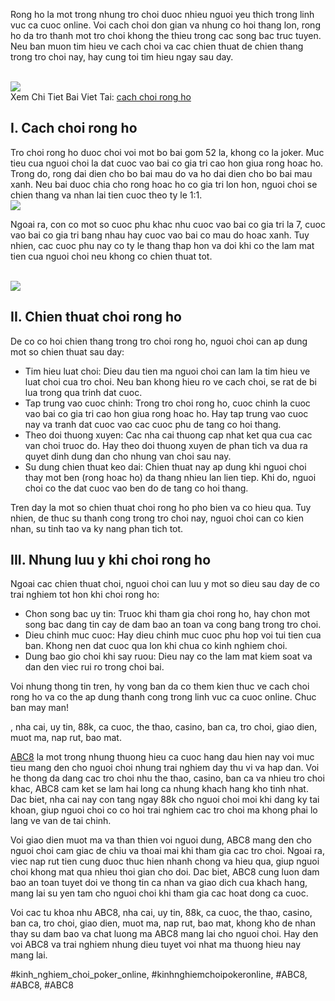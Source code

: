 <p>Rong ho la mot trong nhung tro choi duoc nhieu nguoi yeu thich trong linh vuc ca cuoc online. Voi cach choi don gian va nhung co hoi thang lon, rong ho da tro thanh mot tro choi khong the thieu trong cac song bac truc tuyen. Neu ban muon tim hieu ve cach choi va cac chien thuat de chien thang trong tro choi nay, hay cung toi tim hieu ngay sau day.</p><br><img src="https://abc81.net/wp-content/uploads/2025/04/Cach-choi-Rong-Ho-don-gian-de-hieu-nhat.png"></br>
Xem Chi Tiet Bai Viet Tai: <a href="https://abc81.net/cach-choi-rong-ho/">cach choi rong ho</a><h2>I. Cach choi rong ho</h2><p>Tro choi rong ho duoc choi voi mot bo bai gom 52 la, khong co la joker. Muc tieu cua nguoi choi la dat cuoc vao bai co gia tri cao hon giua rong hoac ho. Trong do, rong dai dien cho bo bai mau do va ho dai dien cho bo bai mau xanh. Neu bai duoc chia cho rong hoac ho co gia tri lon hon, nguoi choi se chien thang va nhan lai tien cuoc theo ty le 1:1.<br><img src="https://abc81.net/wp-content/uploads/2025/04/Cac-loai-cuoc-trong-Rong-Ho-pho-bien-nhat.png"></br><p>Ngoai ra, con co mot so cuoc phu khac nhu cuoc vao bai co gia tri la 7, cuoc vao bai co gia tri bang nhau hay cuoc vao bai co mau do hoac xanh. Tuy nhien, cac cuoc phu nay co ty le thang thap hon va doi khi co the lam mat tien cua nguoi choi neu khong co chien thuat tot.</p><br><img src="https://abc81.net/wp-content/uploads/2025/04/Cach-choi-Rong-Ho-don-gian-de-hieu-nhat.png"></br><h2>II. Chien thuat choi rong ho</h2><p>De co co hoi chien thang trong tro choi rong ho, nguoi choi can ap dung mot so chien thuat sau day:<ul>
<li><span class="highlight">Tim hieu luat choi:</span> Dieu dau tien ma nguoi choi can lam la tim hieu ve luat choi cua tro choi. Neu ban khong hieu ro ve cach choi, se rat de bi lua trong qua trinh dat cuoc.</li>
<li><span class="highlight">Tap trung vao cuoc chinh:</span> Trong tro choi rong ho, cuoc chinh la cuoc vao bai co gia tri cao hon giua rong hoac ho. Hay tap trung vao cuoc nay va tranh dat cuoc vao cac cuoc phu de tang co hoi thang.</li>
<li><span class="highlight">Theo doi thuong xuyen:</span> Cac nha cai thuong cap nhat ket qua cua cac van choi truoc do. Hay theo doi thuong xuyen de phan tich va dua ra quyet dinh dung dan cho nhung van choi sau nay.</li>
<li><span class="highlight">Su dung chien thuat keo dai:</span> Chien thuat nay ap dung khi nguoi choi thay mot ben (rong hoac ho) da thang nhieu lan lien tiep. Khi do, nguoi choi co the dat cuoc vao ben do de tang co hoi thang.</li>
</ul><p>Tren day la mot so chien thuat choi rong ho pho bien va co hieu qua. Tuy nhien, de thuc su thanh cong trong tro choi nay, nguoi choi can co kien nhan, su tinh tao va ky nang phan tich tot.</p><h2>III. Nhung luu y khi choi rong ho</h2><p>Ngoai cac chien thuat choi, nguoi choi can luu y mot so dieu sau day de co trai nghiem tot hon khi choi rong ho:<ul>
<li>Chon song bac uy tin: Truoc khi tham gia choi rong ho, hay chon mot song bac dang tin cay de dam bao an toan va cong bang trong tro choi.</li>
<li>Dieu chinh muc cuoc: Hay dieu chinh muc cuoc phu hop voi tui tien cua ban. Khong nen dat cuoc qua lon khi chua co kinh nghiem choi.</li>
<li>Dung bao gio choi khi say ruou: Dieu nay co the lam mat kiem soat va dan den viec rui ro trong choi bai.</li>
</ul><p>Voi nhung thong tin tren, hy vong ban da co them kien thuc ve cach choi rong ho va co the ap dung thanh cong trong linh vuc ca cuoc online. Chuc ban may man!</p><p>, nha cai, uy tin, 88k, ca cuoc, the thao, casino, ban ca, tro choi, giao dien, muot ma, nap rut, bao mat.

<a href="https://abc81.net/">ABC8</a> la mot trong nhung thuong hieu ca cuoc hang dau hien nay voi muc tieu mang den cho nguoi choi nhung trai nghiem day thu vi va hap dan. Voi he thong da dang cac tro choi nhu the thao, casino, ban ca va nhieu tro choi khac, ABC8 cam ket se lam hai long ca nhung khach hang kho tinh nhat. Dac biet, nha cai nay con tang ngay 88k cho nguoi choi moi khi dang ky tai khoan, giup nguoi choi co co hoi trai nghiem cac tro choi ma khong phai lo lang ve van de tai chinh.

Voi giao dien muot ma va than thien voi nguoi dung, ABC8 mang den cho nguoi choi cam giac de chiu va thoai mai khi tham gia cac tro choi. Ngoai ra, viec nap rut tien cung duoc thuc hien nhanh chong va hieu qua, giup nguoi choi khong mat qua nhieu thoi gian cho doi. Dac biet, ABC8 cung luon dam bao an toan tuyet doi ve thong tin ca nhan va giao dich cua khach hang, mang lai su yen tam cho nguoi choi khi tham gia cac hoat dong ca cuoc.

Voi cac tu khoa nhu ABC8, nha cai, uy tin, 88k, ca cuoc, the thao, casino, ban ca, tro choi, giao dien, muot ma, nap rut, bao mat, khong kho de nhan thay su dam bao va chat luong ma ABC8 mang lai cho nguoi choi. Hay den voi ABC8 va trai nghiem nhung dieu tuyet voi nhat ma thuong hieu nay mang lai.</p>
#kinh_nghiem_choi_poker_online, #kinhnghiemchoipokeronline, #ABC8, #ABC8, #ABC8
